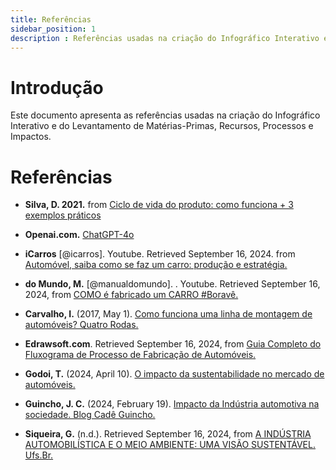 ```yaml
---
title: Referências
sidebar_position: 1
description : Referências usadas na criação do Infográfico Interativo e no Levantamento de Matérias-Primas, Recursos, Processos e Impactos. 
---
```

# Introdução
Este documento apresenta as referências usadas na criação do Infográfico Interativo e do Levantamento de Matérias-Primas, Recursos, Processos e Impactos.

# Referências

- **Silva, D. 2021.**  from [Ciclo de vida do produto: como funciona + 3 exemplos práticos](https://www.zendesk.com.br/blog/ciclo-de-vida-do-produto/)

-  **Openai.com.** [ChatGPT-4o](https://openai.com)
    
-  **iCarros** [@icarros]. Youtube. Retrieved September 16, 2024. from [Automóvel, saiba como se faz um carro: produção e estratégia.](http://www.youtube.com/watch?v=E75kHTrEeWo)

- **do Mundo, M.** [@manualdomundo]. . Youtube. Retrieved September 16, 2024, from [ COMO é fabricado um CARRO #Boravê.](https://www.youtube.com/watch?v=iqNPL_5MayI)


- **Carvalho, I.** (2017, May 1).  [Como funciona uma linha de montagem de automóveis? Quatro Rodas.](https://quatrorodas.abril.com.br/noticias/como-funciona-uma-linha-de-montagem-de-automoveis)



- **Edrawsoft.com**.  Retrieved September 16, 2024, from [Guia Completo do Fluxograma de Processo de Fabricação de Automóveis.](https://www.edrawsoft.com/pt/article/car-manufacturing-process-flowchart.html)


- **Godoi, T.** (2024, April 10). [O impacto da sustentabilidade no mercado de automóveis. ](https://www.dialogando.com.br/sustentabilidade/o-impacto-da-sustentabilidade-no-mercado-de-automoveis/)


- **Guincho, J. C.** (2024, February 19). [Impacto da Indústria automotiva na sociedade. Blog Cadê Guincho.](https://cadeguincho.com/blog/impacto-da-industria-automotiva-na-sociedade/)

- **Siqueira, G.** (n.d.).  Retrieved September 16, 2024, from [A INDÚSTRIA AUTOMOBILÍSTICA E O MEIO AMBIENTE: UMA VISÃO SUSTENTÁVEL. Ufs.Br.](https://ri.ufs.br/bitstream/riufs/8233/2/IndustriaAutomobilisticaMeioAmbiente.pdf)




